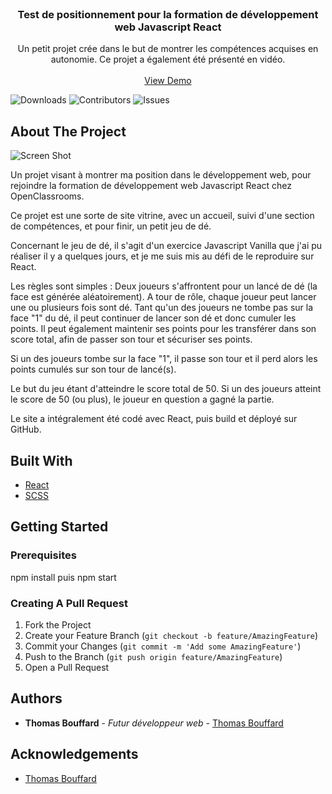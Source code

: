 <br/>
<p align="center">
  <h3 align="center">Test de positionnement pour la formation de développement web Javascript React</h3>

  <p align="center">
    Un petit projet crée dans le but de montrer les compétences acquises en autonomie. Ce projet a également été présenté en vidéo.
    <br/>
    <br/>
    <a href="https://github.com/ThomasBfrd/positionnement-oc">View Demo</a>
  </p>
</p>

![Downloads](https://img.shields.io/github/downloads/ThomasBfrd/positionnement-oc/total) ![Contributors](https://img.shields.io/github/contributors/ThomasBfrd/positionnement-oc?color=dark-green) ![Issues](https://img.shields.io/github/issues/ThomasBfrd/positionnement-oc) 

## About The Project

![Screen Shot](https://i.postimg.cc/fbHYt3Yb/projet-oc.png)

Un projet visant à montrer ma position dans le développement web, pour rejoindre la formation de développement web Javascript React chez OpenClassrooms.

Ce projet est une sorte de site vitrine, avec un accueil, suivi d'une section de compétences, et pour finir, un petit jeu de dé.

Concernant le jeu de dé, il s'agit d'un exercice Javascript Vanilla que j'ai pu réaliser il y a quelques jours, et je me suis mis au défi de le reproduire sur React.

Les règles sont simples : 
Deux joueurs s'affrontent pour un lancé de dé (la face est générée aléatoirement). A tour de rôle, chaque joueur peut lancer une ou plusieurs fois sont dé. Tant qu'un des joueurs ne tombe pas sur la face "1" du dé, il peut continuer de lancer son dé et donc cumuler les points.
Il peut également maintenir ses points pour les transférer dans son score total, afin de passer son tour et sécuriser ses points.

Si un des joueurs tombe sur la face "1", il passe son tour et il perd alors les points cumulés sur son tour de lancé(s).

Le but du jeu étant d'atteindre le score total de 50. Si un des joueurs atteint le score de 50 (ou plus), le joueur en question a gagné la partie.

Le site a intégralement été codé avec React, puis build et déployé sur GitHub.

## Built With

* [React](https://react.dev/)
* [SCSS](https://sass-lang.com/)

## Getting Started


### Prerequisites

npm install
puis npm start

### Creating A Pull Request

1. Fork the Project
2. Create your Feature Branch (`git checkout -b feature/AmazingFeature`)
3. Commit your Changes (`git commit -m 'Add some AmazingFeature'`)
4. Push to the Branch (`git push origin feature/AmazingFeature`)
5. Open a Pull Request

## Authors

* **Thomas Bouffard** - *Futur développeur web* - [Thomas Bouffard](https://github.com/thomasBfrd)

## Acknowledgements

* [Thomas Bouffard](https://github.com/thomasBfrd)
